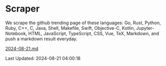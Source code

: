 # Scraper

We scrape the github trending page of these languages: Go, Rust, Python, Ruby, C++, C, Java, Shell, Makefile, Swift, Objective-C, Kotlin, Jupyter-Notebook, HTML, JavaScript, TypeScript, CSS, Vue, TeX, Markdown, and push a markdown result everyday.

[2024-08-21.md](https://github.com/yangwenmai/github-trending-backup/blob/master/2024-08-21.md)

Last Updated: 2024-08-21 04:00:18